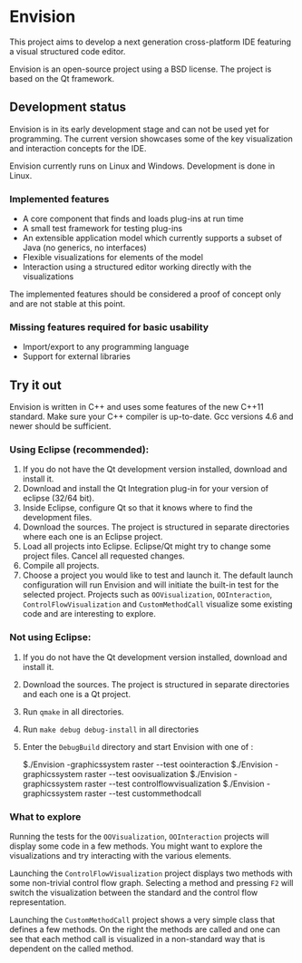 Envision
========

This project aims to develop a next generation cross-platform IDE featuring a visual structured code editor.

Envision is an open-source project using a BSD license. The project is based on the Qt framework.

Development status
------------------

Envision is in its early development stage and can not be used yet for programming. The current version showcases some of the key visualization and interaction concepts for the IDE.

Envision currently runs on Linux and Windows. Development is done in Linux.

### Implemented features
* A core component that finds and loads plug-ins at run time
* A small test framework for testing plug-ins
* An extensible application model which currently supports a subset of Java (no generics, no interfaces)
* Flexible visualizations for elements of the model
* Interaction using a structured editor working directly with the visualizations

The implemented features should be considered a proof of concept only and are not stable at this point.

### Missing features required for basic usability
* Import/export to any programming language
* Support for external libraries

Try it out
----------

Envision is written in C++ and uses some features of the new C++11 standard. Make sure your C++ compiler is up-to-date. Gcc versions 4.6 and newer should be sufficient.

### Using Eclipse (recommended):
1. If you do not have the Qt development version installed, download and install it.
2. Download and install the Qt Integration plug-in for your version of eclipse (32/64 bit).
3. Inside Eclipse, configure Qt so that it knows where to find the development files.
4. Download the sources. The project is structured in separate directories where each one is an Eclipse project.
5. Load all projects into Eclipse. Eclipse/Qt might try to change some project files. Cancel all requested changes.
6. Compile all projects.
7. Choose a project you would like to test and launch it. The default launch configuration will run Envision and will initiate the built-in test for the selected project. Projects such as `OOVisualization`, `OOInteraction`, `ControlFlowVisualization` and `CustomMethodCall` visualize some existing code and are interesting to explore.

### Not using Eclipse:
1. If you do not have the Qt development version installed, download and install it.
2. Download the sources. The project is structured in separate directories and each one is a Qt project.
3. Run `qmake` in all directories.
4. Run `make debug debug-install` in all directories
5. Enter the `DebugBuild` directory and start Envision with one of :
   
    $./Envision -graphicssystem raster --test oointeraction
    $./Envision -graphicssystem raster --test oovisualization
    $./Envision -graphicssystem raster --test controlflowvisualization
    $./Envision -graphicssystem raster --test custommethodcall

### What to explore
Running the tests for the `OOVisualization`, `OOInteraction` projects will display some code in a few methods. You might want to explore the visualizations and try interacting with the various elements.

Launching the `ControlFlowVisualization` project displays two methods with some non-trivial control flow graph. Selecting a method and pressing `F2` will switch the visualization between the standard and the control flow representation.

Launching the `CustomMethodCall` project shows a very simple class that defines a few methods. On the right the methods are called and one can see that each method call is visualized in a non-standard way that is dependent on the called method.